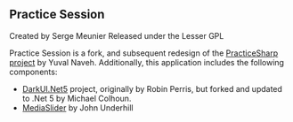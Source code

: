 ## Practice Session
Created by Serge Meunier
Released under the Lesser GPL

Practice Session is a fork, and subsequent redesign of the [PracticeSharp project](https://github.com/bigman73/practicesharp) by Yuval Naveh.
Additionally, this application includes the following components:
* [DarkUI.Net5](https://github.com/colhountech/DarkUI.Net5) project, originally by Robin Perris, but forked and updated to .Net 5 by Michael Colhoun.
* [MediaSlider](https://www.codeproject.com/Articles/57127/MediaSlider-An-Alternative-to-the-Trackbar-Control) by John Underhill
